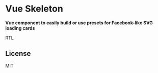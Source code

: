 # Vue Skeleton

**Vue component to easily build or use presets for Facebook-like SVG loading cards**


<color-switch>
  <template slot-scope="props">
    <ske-facebook :primary="props.primary" :secondary="props.secondary"></ske-facebook>
  </template>
</color-switch>

RTL

<color-switch>
  <template slot-scope="props">
    <ske-facebook :primary="props.primary" :secondary="props.secondary" rtl></ske-facebook>
  </template>
</color-switch>

## License

MIT
